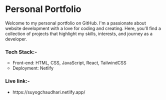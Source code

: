 # Personal Portfolio
Welcome to my personal portfolio on GitHub. I'm a passionate about website development with a love for coding and creating. Here, you'll find a collection of projects that highlight my skills, interests, and journey as a developer.

<h3>Tech Stack:- </h3>
<ul style="list-style-type: circle;">

<li>Front-end: HTML, CSS, JavaScript, React, TailwindCSS</li>

<li>Deployment: Netlify</li>

</ul>
<h3>Live link:-</h3>
<ul>
  <li target="_blank">
https://suyogchaudhari.netlify.app/</li>
</ul>
